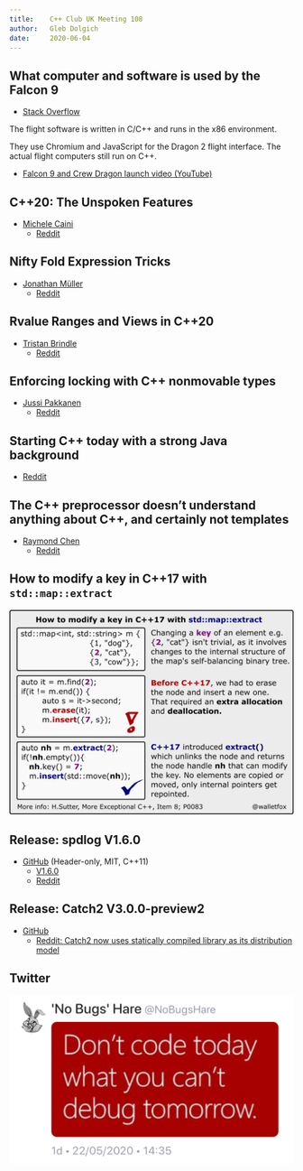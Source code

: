```yaml
---
title:    C++ Club UK Meeting 108
author:   Gleb Dolgich
date:     2020-06-04
---
```


## What computer and software is used by the Falcon 9

* [Stack Overflow](https://space.stackexchange.com/a/9446)

The flight software is written in C/C++ and runs in the x86 environment.

They use Chromium and JavaScript for the Dragon 2 flight interface. The actual flight computers still run on C++.

* [Falcon 9 and Crew Dragon launch video (YouTube)](https://youtu.be/won6Ap9JnVw)

## C++20: The Unspoken Features

* [Michele Caini](https://humanreadablemag.com/issues/3/articles/cpp20-the-unspoken-features)
  * [Reddit](https://www.reddit.com/r/cpp/comments/gr3cjm/c20_the_unspoken_features/)

## Nifty Fold Expression Tricks

* [Jonathan Müller](https://foonathan.net/2020/05/fold-tricks/#content)
  * [Reddit](https://www.reddit.com/r/cpp/comments/gdvqiq/nifty_fold_expression_tricks/)

## Rvalue Ranges and Views in C++20

* [Tristan Brindle](https://tristanbrindle.com/posts/rvalue-ranges-and-views)
  * [Reddit](https://www.reddit.com/r/cpp/comments/ginnrf/rvalue_ranges_and_views_in_c20/)

## Enforcing locking with C++ nonmovable types

* [Jussi Pakkanen](https://nibblestew.blogspot.com/2020/05/enforcing-locking-with-c-nonmovable.html)
  * [Reddit](https://www.reddit.com/r/cpp/comments/ghr35m/enforcing_locking_with_c_nonmovable_types/)

## Starting C++ today with a strong Java background

* [Reddit](https://www.reddit.com/r/cpp/comments/gkizd4/starting_c_today_with_a_strong_java_background/)

## The C++ preprocessor doesn’t understand anything about C++, and certainly not templates

* [Raymond Chen](https://devblogs.microsoft.com/oldnewthing/20200508-52/?p=103735)
  * [Reddit](https://www.reddit.com/r/cpp/comments/ggeer7/the_c_preprocessor_doesnt_understand_anything/)

## How to modify a key in C++17 with `std::map::extract`

![](img/std-map-extract.jpeg)

## Release: spdlog V1.6.0

* [GitHub](https://github.com/gabime/spdlog) (Header-only, MIT, C++11)
  * [V1.6.0 ](https://github.com/gabime/spdlog/releases/tag/v1.6.0)
  * [Reddit](https://www.reddit.com/r/cpp/comments/gk99fk/spdlog_160_released/)

## Release: Catch2 V3.0.0-preview2

* [GitHub](https://github.com/catchorg/Catch2/releases/tag/v3.0.0-preview2)
  * [Reddit: Catch2 now uses statically compiled library as its distribution model](https://www.reddit.com/r/cpp/comments/gjp548/catch2_v300_preview2_catch2_now_uses_statically/)

## Twitter

![](img/code-today-debug-tomorrow.jpeg)
